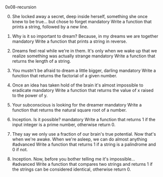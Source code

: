 0x08-recursion

0. She locked away a secret, deep inside herself, something she once knew to be true... but chose to forget
mandatory
Write a function that prints a string, followed by a new line.

1. Why is it so important to dream? Because, in my dreams we are together
mandatory
Write a function that prints a string in reverse.

2. Dreams feel real while we're in them. It's only when we wake up that we realize something was actually strange
mandatory
Write a function that returns the length of a string.

3. You mustn't be afraid to dream a little bigger, darling
mandatory
Write a function that returns the factorial of a given number.

4. Once an idea has taken hold of the brain it's almost impossible to eradicate
mandatory
Write a function that returns the value of x raised to the power of y.

5. Your subconscious is looking for the dreamer
mandatory
Write a function that returns the natural square root of a number.

6. Inception. Is it possible?
mandatory
Write a function that returns 1 if the input integer is a prime number, otherwise return 0.

7. They say we only use a fraction of our brain's true potential. Now that's when we're awake. When we're asleep, we can do almost anything
#advanced
Write a function that returns 1 if a string is a palindrome and 0 if not.

8. Inception. Now, before you bother telling me it's impossible...
#advanced
Write a function that compares two strings and returns 1 if the strings can be considered identical, otherwise return 0.
